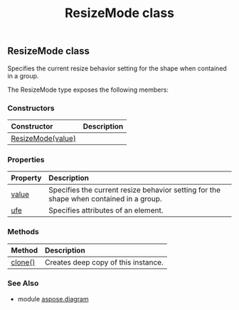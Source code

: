 ﻿---
title: ResizeMode class
second_title: Aspose.Diagram for Python via .NET API References
description: 
type: docs
weight: 1830
url: /python-net/aspose.diagram/resizemode/
is_root: false
---

## ResizeMode class

Specifies the current resize behavior setting for the shape when contained in a group.



The ResizeMode type exposes the following members:

### Constructors
| Constructor | Description |
| :- | :- |
| [ResizeMode(value)](/diagram/python-net/aspose.diagram/resizemode/__init__/#ResizeModeValue) |  |


### Properties
| Property | Description |
| :- | :- |
| [value](/diagram/python-net/aspose.diagram/resizemode/value) | Specifies the current resize behavior setting for the shape when contained in a group. |
| [ufe](/diagram/python-net/aspose.diagram/resizemode/ufe) | Specifies attributes of an element. |


### Methods
| Method | Description |
| :- | :- |
| [clone()](/diagram/python-net/aspose.diagram/resizemode/clone/#) | Creates deep copy of this instance. |


### See Also

* module [aspose.diagram](../)
